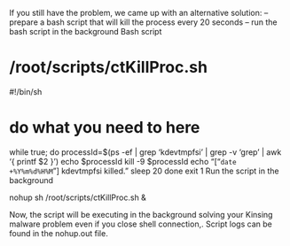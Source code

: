 If you still have the problem, we came up with an alternative solution:
– prepare a bash script that will kill the process every 20 seconds
– run the bash script in the background
Bash script

# /root/scripts/ctKillProc.sh
#!/bin/sh
# do what you need to here
while true; do
processId=$(ps -ef | grep ‘kdevtmpfsi’ | grep -v ‘grep’ | awk ‘{ printf $2 }’)
echo $processId
kill -9 $processId
echo “[“`date +%Y%m%d%H%M`”] kdevtmpfsi killed.”
sleep 20
done
exit 1
Run the script in the background

nohup sh /root/scripts/ctKillProc.sh &

Now, the script will be executing in the background solving your Kinsing malware problem even if you close shell connection,.
Script logs can be found in the nohup.out file.